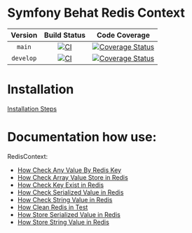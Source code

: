 Symfony Behat Redis Context
=================================

| Version | Build Status | Code Coverage |
|:---------:|:-------------:|:-----:|
| `main`| [![CI][main Build Status Image]][main Build Status] | [![Coverage Status][main Code Coverage Image]][main Code Coverage] |
| `develop`| [![CI][develop Build Status Image]][develop Build Status] | [![Coverage Status][develop Code Coverage Image]][develop Code Coverage] |

Installation
============
[Installation Steps](docs/install.md)

Documentation how use:
============
RedisContext:
* [How Check Any Value By Redis Key](docs/RedisContext/check-any-value-by-key.md)
* [How Check Array Value Store in Redis](docs/RedisContext/check-array.md)
* [How Check Key Exist in Redis](docs/RedisContext/check-key-exist.md)
* [How Check Serialized Value in Redis](docs/RedisContext/check-serialized-value.md)
* [How Check String Value in Redis](docs/RedisContext/check-value-in-redis.md)
* [How Clean Redis in Test](docs/RedisContext/clean-db.md)
* [How Store Serialized Value in Redis](docs/RedisContext/store-seralized-value.md)
* [How Store String Value in Redis](docs/RedisContext/store-string-value.md)



[main Build Status]: https://github.com/macpaw/BehatRedisContext/actions?query=workflow%3ACI+branch%3Amain
[main Build Status Image]: https://github.com/macpaw/BehatRedisContext/workflows/CI/badge.svg?branch=main
[develop Build Status]: https://github.com/macpaw/BehatRedisContext/actions?query=workflow%3ACI+branch%3Adevelop
[develop Build Status Image]: https://github.com/macpaw/BehatRedisContext/workflows/CI/badge.svg?branch=develop
[main Code Coverage]: https://codecov.io/gh/macpaw/behat-redis-context/branch/main
[main Code Coverage Image]: https://img.shields.io/codecov/c/github/macpaw/behat-redis-context/main?logo=codecov
[develop Code Coverage]: https://codecov.io/gh/macpaw/behat-redis-context/branch/develop
[develop Code Coverage Image]: https://img.shields.io/codecov/c/github/macpaw/behat-redis-context/develop?logo=codecov
